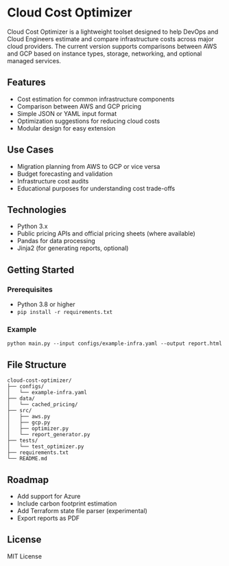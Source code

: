 # Cloud Cost Optimizer

Cloud Cost Optimizer is a lightweight toolset designed to help DevOps and Cloud Engineers estimate and compare infrastructure costs across major cloud providers. The current version supports comparisons between AWS and GCP based on instance types, storage, networking, and optional managed services.

## Features

- Cost estimation for common infrastructure components
- Comparison between AWS and GCP pricing
- Simple JSON or YAML input format
- Optimization suggestions for reducing cloud costs
- Modular design for easy extension

## Use Cases

- Migration planning from AWS to GCP or vice versa
- Budget forecasting and validation
- Infrastructure cost audits
- Educational purposes for understanding cost trade-offs

## Technologies

- Python 3.x
- Public pricing APIs and official pricing sheets (where available)
- Pandas for data processing
- Jinja2 (for generating reports, optional)

## Getting Started

### Prerequisites

- Python 3.8 or higher
- `pip install -r requirements.txt`

### Example

```
python main.py --input configs/example-infra.yaml --output report.html
```

## File Structure

```
cloud-cost-optimizer/
├── configs/
│   └── example-infra.yaml
├── data/
│   └── cached_pricing/
├── src/
│   ├── aws.py
│   ├── gcp.py
│   ├── optimizer.py
│   └── report_generator.py
├── tests/
│   └── test_optimizer.py
├── requirements.txt
└── README.md

```

## Roadmap

 - Add support for Azure
 - Include carbon footprint estimation
 - Add Terraform state file parser (experimental)
 - Export reports as PDF

## License
MIT License




